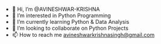 - 👋 Hi, I’m @AVINESHWAR-KRISHNA
- 👀 I’m interested in Python Programming 
- 🌱 I’m currently learning Python & Data Analysis
- 💞️ I’m looking to collaborate on Python Projects
- 📫 How to reach me avineshwarkrishnasingh@gmail.com

<!---
AVINESHWAR-KRISHNA/AVINESHWAR-KRISHNA is a ✨ special ✨ repository because its `README.md` (this file) appears on your GitHub profile.
You can click the Preview link to take a look at your changes.
--->
